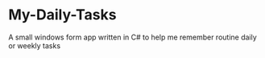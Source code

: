 # My-Daily-Tasks

A small windows form app written in C# to help me remember routine daily or weekly tasks
